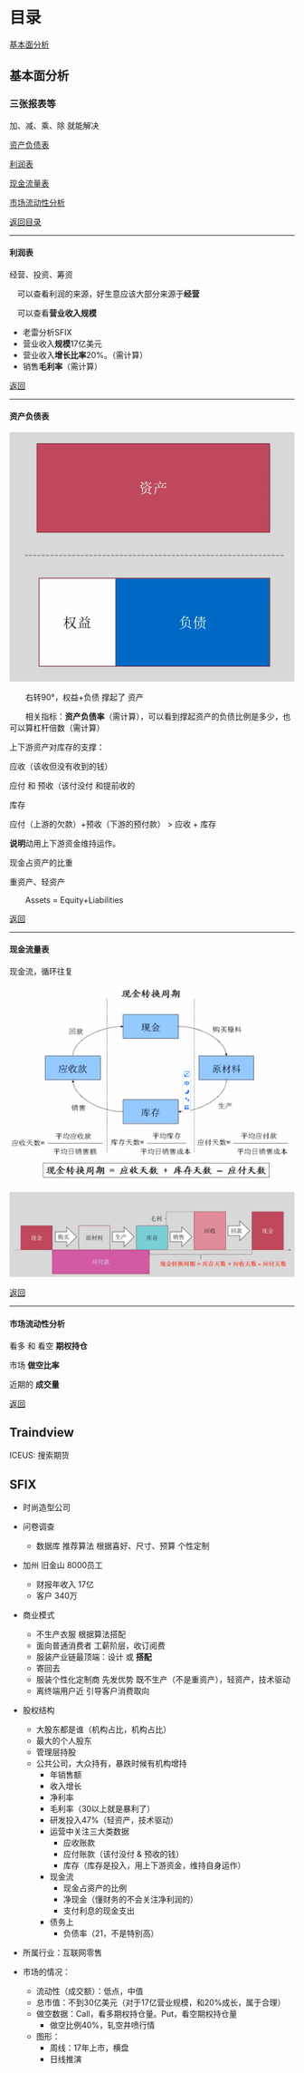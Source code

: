 # 目录

[基本面分析](#基本面分析)

## 基本面分析

### 三张报表等

加、减、乘、除 就能解决

[资产负债表](#资产负债表)

[利润表](#利润表)

[现金流量表](#现金流量表)

[市场流动性分析](#市场流动性分析)

[返回目录](#目录)

---

#### 利润表

经营、投资、筹资

&emsp;可以查看利润的来源，好生意应该大部分来源于**经营**

&emsp;可以查看**营业收入规模**

* 老雷分析SFIX
* 营业收入**规模**17亿美元
* 营业收入**增长比率**20%。（需计算）
* 销售**毛利率**（需计算）

[返回](#三张报表等)

---

#### 资产负债表

![图：资产负债表旋转](2020-10-22-06-46-13.png)

&emsp;&emsp;右转90°，权益+负债 撑起了 资产

&emsp;&emsp;相关指标：**资产负债率**（需计算），可以看到撑起资产的负债比例是多少，也可以算杠杆倍数（需计算）

上下游资产对库存的支撑：

应收（该收但没有收到的钱）

应付 和 预收（该付没付 和提前收的

库存

应付（上游的欠款）+预收（下游的预付款） > 应收 + 库存

**说明**动用上下游资金维持运作。

现金占资产的比重

重资产、轻资产

&emsp;&emsp;Assets = Equity+Liabilities

[返回](#三张报表等)

---

#### 现金流量表

现金流，循环往复

![现金转换周期](2020-10-22-06-50-58.png)

![现金转换流程](2020-10-22-06-51-25.png)

[返回](#三张报表等)

---

#### 市场流动性分析

看多 和 看空 **期权持仓**

市场 **做空比率**

近期的 **成交量**

[返回](#三张报表等)

## Traindview

ICEUS: 搜索期货

## SFIX

* 时尚造型公司

* 问卷调查
  * 数据库 推荐算法 根据喜好、尺寸、预算 个性定制
* 加州 旧金山 8000员工
  * 财报年收入 17亿
  * 客户 340万
* 商业模式
  * 不生产衣服 根据算法搭配
  * 面向普通消费者 工薪阶层，收订阅费
  * 服装产业链最顶端：设计 或 **搭配**
  * 寄回去
  * 服装个性化定制商 先发优势 既不生产（不是重资产），轻资产，技术驱动
  * 离终端用户近 引导客户消费取向
* 股权结构
  * 大股东都是谁（机构占比，机构占比）
  * 最大的个人股东
  * 管理层持股
  * 公共公司，大众持有，暴跌时候有机构增持
    * 年销售额
    * 收入增长
    * 净利率
    * 毛利率（30以上就是暴利了）
    * 研发投入47%（轻资产，技术驱动）
    * 运营中关注三大类数据
      * 应收账款
      * 应付账款（该付没付 & 预收的钱）
      * 库存（库存是投入，用上下游资金，维持自身运作）
    * 现金流
      * 现金占资产的比例
      * 净现金（懂财务的不会关注净利润的）
      * 支付利息的现金支出
    * 债务上
      * 负债率（21，不是特别高）
* 所属行业：互联网零售
* 市场的情况：
  * 流动性（成交额）：低点，中值
  * 总市值：不到30亿美元（对于17亿营业规模，和20%成长，属于合理）
  * 做空数据：Call，看多期权持仓量。Put，看空期权持仓量
    * 做空比例40%，轧空井喷行情
  * 图形：
    * 周线：17年上市，横盘
    * 日线推演
